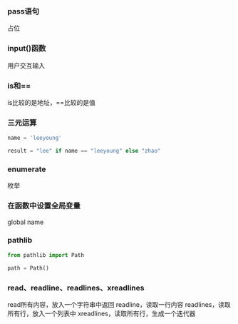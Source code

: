 ### pass语句

占位


### input()函数

用户交互输入


### is和==

is比较的是地址，==比较的是值


### 三元运算

```python
name = 'leeyoung'

result = "lee" if name == "leeyoung" else "zhao"
```


### enumerate

枚举


### 在函数中设置全局变量

global name


### pathlib

```python
from pathlib import Path

path = Path()
```


### read、readline、readlines、xreadlines

read所有内容，放入一个字符串中返回
readline，读取一行内容
readlines，读取所有行，放入一个列表中
xreadlines，读取所有行，生成一个迭代器
